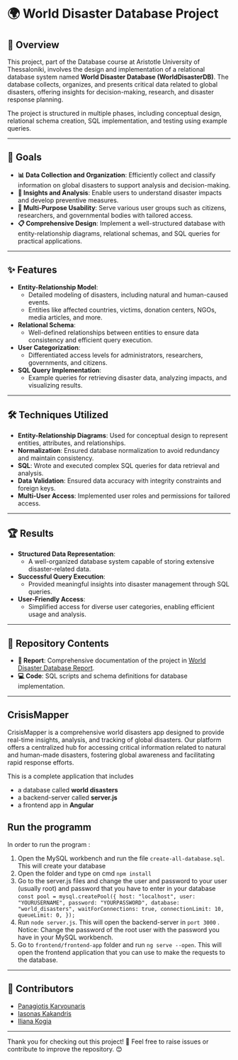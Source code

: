 # 🌍 World Disaster Database Project

## 📖 Overview
This project, part of the Database course at Aristotle University of Thessaloniki, involves the design and implementation of a relational database system named **World Disaster Database (WorldDisasterDB)**. The database collects, organizes, and presents critical data related to global disasters, offering insights for decision-making, research, and disaster response planning.

The project is structured in multiple phases, including conceptual design, relational schema creation, SQL implementation, and testing using example queries.

---

## 🎯 Goals

- **📊 Data Collection and Organization**: Efficiently collect and classify information on global disasters to support analysis and decision-making.
- **🌟 Insights and Analysis**: Enable users to understand disaster impacts and develop preventive measures.
- **🔗 Multi-Purpose Usability**: Serve various user groups such as citizens, researchers, and governmental bodies with tailored access.
- **📋 Comprehensive Design**: Implement a well-structured database with entity-relationship diagrams, relational schemas, and SQL queries for practical applications.

---

## ✨ Features

- **Entity-Relationship Model**:
  - Detailed modeling of disasters, including natural and human-caused events.
  - Entities like affected countries, victims, donation centers, NGOs, media articles, and more.
- **Relational Schema**:
  - Well-defined relationships between entities to ensure data consistency and efficient query execution.
- **User Categorization**:
  - Differentiated access levels for administrators, researchers, governments, and citizens.
- **SQL Query Implementation**:
  - Example queries for retrieving disaster data, analyzing impacts, and visualizing results.

---

## 🛠️ Techniques Utilized

- **Entity-Relationship Diagrams**: Used for conceptual design to represent entities, attributes, and relationships.
- **Normalization**: Ensured database normalization to avoid redundancy and maintain consistency.
- **SQL**: Wrote and executed complex SQL queries for data retrieval and analysis.
- **Data Validation**: Ensured data accuracy with integrity constraints and foreign keys.
- **Multi-User Access**: Implemented user roles and permissions for tailored access.

---

## 🏆 Results

- **Structured Data Representation**:
  - A well-organized database system capable of storing extensive disaster-related data.
- **Successful Query Execution**:
  - Provided meaningful insights into disaster management through SQL queries.
- **User-Friendly Access**:
  - Simplified access for diverse user categories, enabling efficient usage and analysis.

---

## 📂 Repository Contents

- **📄 Report**: Comprehensive documentation of the project in [World Disaster Database Report](./World_Disaster_DB_29.pdf).
- **💻 Code**: SQL scripts and schema definitions for database implementation.

---

## CrisisMapper

CrisisMapper is a comprehensive world disasters app designed to provide real-time insights, analysis, and tracking of global disasters. Our platform offers a centralized hub for accessing critical information 
related to natural and human-made disasters, fostering global awareness and facilitating rapid response efforts.

This is a complete application that includes 
- a database called **world disasters**
- a backend-server called **server.js**
- a frontend app in **Angular**

## Run the programm 

In order to run the program : 
1. Open the MySQL workbench and run the file `create-all-database.sql`. This will create your database
2. Open the folder and type on cmd `npm install`
3. Go to the server.js files and change the user and password to your user (usually root) and password that you have to enter in your database
   ` const pool = mysql.createPool({
	host: "localhost",
	user: "YOURUSERNAME",
	password: "YOURPASSWORD",
	database: "world_disasters",
	waitForConnections: true,
	connectionLimit: 10,
	queueLimit: 0,
});
`
5. Run `node server.js`. This will open the backend-server in `port 3000` . Notice: Change the password of the root user with the password you have in your MySQL workbench.
6. Go to `frontend/frontend-app` folder and run `ng serve --open`. This will open the frontend application that you can use to make the requests to the database.


---

## 🤝 Contributors
- [Panagiotis Karvounaris](https://github.com/karvounaris)
- [Iasonas Kakandris](https://github.com/deepblue597)
- [Iliana Kogia](https://github.com/IlianaKog)

---

Thank you for checking out this project! 🌟 Feel free to raise issues or contribute to improve the repository. 😊

